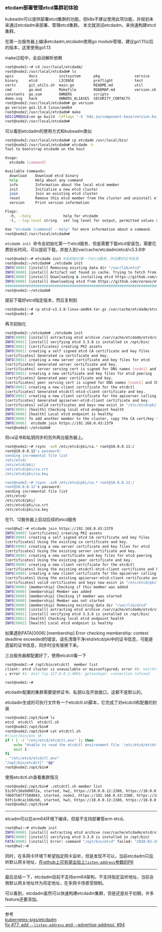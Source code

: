 ### etcdam部署管理etcd集群初体验

kubeadm可以提供部署etcd集群的功能，但k8s不建议使用此项功能，并规划未来通过etcdadm来部署、管理etcd集群。
本文就测试etcdadm，来快速构建etcd集群。


在第一台服务器上编译etcdadm,etcdadm使用go module管理，建议go1.11以后的版本，这里使用go1.13

make过程中，会自动解析依赖
```bash
root@node2:~# cd /usr/local/etcdadm/
root@node2:/usr/local/etcdadm# ls
apis       docs          initsystem      pkg                service
binary     etcd          LICENSE         preflight          test
certs      git_utils.sh  main.go         README.md          util
cmd        go.mod        Makefile        ROADMAP.md         version.sh
constants  go.sum        OWNERS          scripts
demo.svg   hack          OWNERS_ALIASES  SECURITY_CONTACTS
root@node2:/usr/local/etcdadm# go version
go version go1.13.8 linux/amd64
root@node2:/usr/local/etcdadm# make  
GO111MODULE=on go build -ldflags "-X 'k8s.io/component-base/version.buildDate=2020-02-20T09:09:14Z' -X 'k8s.io/component-base/version.gitCommit=434af8125ac045985949fcfed9ed9d9f7397dc3e' -X 'k8s.io/component-base/version.gitTreeState=clean' -X 'k8s.io/component-base/version.gitVersion=v0.1.2-13+434af8125ac045' -X 'k8s.io/component-base/version.gitMajor=0' -X 'k8s.io/component-base/version.gitMinor=1+'"
root@node2:/usr/local/etcdadm#
```
可以看到etcdadm的使用方式和kubeadm类似
```bash
root@node2:/usr/local/etcdadm# cp etcdadm /usr/local/bin/
root@node2:/usr/local/etcdadm# etcdadm -h
Tool to bootstrap etcdadm on the host

Usage:
  etcdadm [command]

Available Commands:
  download    Download etcd binary
  help        Help about any command
  info        Information about the local etcd member
  init        Initialize a new etcd cluster
  join        Join an existing etcd cluster
  reset       Remove this etcd member from the cluster and uninstall etcd
  version     Print version information

Flags:
  -h, --help               help for etcdadm
  -l, --log-level string   set log level for output, permitted values debug, info, warn, error, fatal and panic (default "info")

Use "etcdadm [command] --help" for more information about a command.
root@node2:/usr/local/etcdadm#
```


```etcdadm init ```命令会初始化第一个etcd服务，但是需要下载etcd安装包，需要花费较长时间，可以提前下载，并放入到/var/cache/etcdadm/etcd/v3.3.8中

```bash
root@node2:~# etcdadm init #会初始化第一个etcd服务，并设置好证书信息
root@node2:~/etcdadm# ./etcdadm init
INFO[0000] [install] Removing existing data dir "/var/lib/etcd"
INFO[0000] [install] Artifact not found in cache. Trying to fetch from upstream: https://github.com/coreos/etcd/releases/download
INFO[0000] [install] Downloading & installing etcd https://github.com/coreos/etcd/releases/download from 3.3.8 to /var/cache/etcdadm/etcd/v3.3.8
INFO[0000] [install] downloading etcd from https://github.com/coreos/etcd/releases/download/v3.3.8/etcd-v3.3.8-linux-amd64.tar.gz to /var/cache/etcdadm/etcd/v3.3.8/etcd-v3.3.8-linux-amd64.tar.gz
######################################################################## 100.0%##O=#  #                                                                     ######################################################################## 100.0%#-#O=#  #                                                                    ^C#=#=- #   #
root@node2:~/etcdadm#

```
提前下载好etcd指定版本，然后复制到
```bash
root@node1:~# cp etcd-v3.3.8-linux-amd64.tar.gz /var/cache/etcdadm/etcd/v3.3.8/
root@node1:~#
```

再次初始化
```bash
root@node2:~/etcdadm# ./etcdadm init
INFO[0000] [install] extracting etcd archive /var/cache/etcdadm/etcd/v3.3.8/etcd-v3.3.8-linux-amd64.tar.gz to /tmp/etcd278230031
INFO[0001] [install] verifying etcd 3.3.8 is installed in /opt/bin/
INFO[0001] [certificates] creating PKI assets
INFO[0001] creating a self signed etcd CA certificate and key files
[certificates] Generated ca certificate and key.
INFO[0001] creating a new server certificate and key files for etcd
[certificates] Generated server certificate and key.
[certificates] server serving cert is signed for DNS names [node1] and IPs [192.168.0.43 127.0.0.1]
INFO[0001] creating a new certificate and key files for etcd peering
[certificates] Generated peer certificate and key.
[certificates] peer serving cert is signed for DNS names [node1] and IPs [192.168.0.43]
INFO[0002] creating a new client certificate for the etcdctl
[certificates] Generated etcdctl-etcd-client certificate and key.
INFO[0002] creating a new client certificate for the apiserver calling etcd
[certificates] Generated apiserver-etcd-client certificate and key.
[certificates] valid certificates and keys now exist in "/etc/etcd/pki"
INFO[0005] [health] Checking local etcd endpoint health
INFO[0006] [health] Local etcd endpoint is healthy
INFO[0006] To add another member to the cluster, copy the CA cert/key to its certificate dir and run:
INFO[0006] 	etcdadm join https://192.168.0.43:2379
root@node2:~/etcdadm#

```


将ca证书和私钥同步的另外两台服务器上。
```bash
root@node2:~# rsync -avR /etc/etcd/pki/ca.* root@10.0.0.11:/
root@10.0.0.12's password:
sending incremental file list
/etc/etcd/
/etc/etcd/pki/
/etc/etcd/pki/ca.crt
/etc/etcd/pki/ca.key

root@node2:~# rsync -avR /etc/etcd/pki/ca.* root@10.0.0.12:/
root@10.0.0.12's password:
sending incremental file list
/etc/etcd/
/etc/etcd/pki/
/etc/etcd/pki/ca.crt
/etc/etcd/pki/ca.key
```

在11、12服务器上启动后续的etcd服务
```bash
root@hw2:~# etcdadm join https://192.168.0.43:2379
INFO[0000] [certificates] creating PKI assets
INFO[0000] creating a self signed etcd CA certificate and key files
[certificates] Using the existing ca certificate and key.
INFO[0000] creating a new server certificate and key files for etcd
[certificates] Using the existing server certificate and key.
INFO[0000] creating a new certificate and key files for etcd peering
[certificates] Using the existing peer certificate and key.
INFO[0000] creating a new client certificate for the etcdctl
[certificates] Using the existing etcdctl-etcd-client certificate and key.
INFO[0000] creating a new client certificate for the apiserver calling etcd
[certificates] Using the existing apiserver-etcd-client certificate and key.
[certificates] valid certificates and keys now exist in "/etc/etcd/pki"
INFO[0000] [membership] Checking if this member was added
INFO[0000] [membership] Member was added
INFO[0000] [membership] Checking if member was started
INFO[0000] [membership] Member was not started
INFO[0000] [membership] Removing existing data dir "/var/lib/etcd"
INFO[0000] [install] extracting etcd archive /var/cache/etcdadm/etcd/v3.3.8/etcd-v3.3.8-linux-amd64.tar.gz to /tmp/etcd455081098
INFO[0001] [install] verifying etcd 3.3.8 is installed in /opt/bin/
INFO[0002] [health] Checking local etcd endpoint health
INFO[0002] [health] Local etcd endpoint is healthy
```

如果遇到FATA[0006] [membership] Error checking membership: context deadline exceeded的错误，请先清理干净/etd/etcd/pki中的证书信息，可能是遗留的证书信息，同步时没有替换下来。


三台服务器都配置好了，使用etcdctl看一下
```bash
root@node2:~# /opt/bin/etcdctl  member list
client: etcd cluster is unavailable or misconfigured; error #0: net/http: HTTP/1.x transport connection broken: malformed HTTP response "\x15\x03\x01\x00\x02\x02"
; error #1: dial tcp 127.0.0.1:4001: getsockopt: connection refused

root@node2:~#
```

etcdadm配置的集群需要提供证书、私钥以及开放接口，这都不是默认的。

etcdadm生成的可执行文件有一个etcdctl.sh脚本，它完成了对etcdctl和配置的封装
```bash
root@node2:/opt/bin# ls
etcd  etcdctl  etcdctl.sh
root@node2:/opt/bin#
root@node2:/opt/bin# cat etcdctl.sh
#!/usr/bin/env sh
if ! [ -r "/etc/etcd/etcdctl.env" ]; then
	echo "Unable to read the etcdctl environment file '/etc/etcd/etcdctl.env'. The file must exist, and this wrapper must be run as root."
	exit 1
fi
. "/etc/etcd/etcdctl.env"
"/opt/bin/etcdctl" "$@"
root@node2:/opt/bin#

```
使用etcdctl.sh查看集群情况
```bash
root@node2:/opt/bin# ./etcdctl.sh member list
51c9fc10a9d0072a, started, hw2, https://10.0.0.12:2380, https://10.0.0.12:2379
7d607507f758d043, started, node2, https://192.168.0.43:2380, https://192.168.0.43:2379
93fc1c0cac166cb8, started, hw3, https://10.0.0.13:2380, https://10.0.0.13:2379
root@node2:/opt/bin#
```

---
etcadm可以在arm64环境下编译，但是不支持部署管arm etcd。
```bash
root@hw1:~# etcdadm init
INFO[0000] [install] extracting etcd archive /var/cache/etcdadm/etcd/v3.3.8/etcd-v3.3.8-linux-amd64.tar.gz to /tmp/etcd264019782
INFO[0000] [install] verifying etcd 3.3.8 is installed in /opt/bin/
FATA[0000] [install] Error: command "/opt/bin/etcd" failed: "2020-02-20 17:14:19.025978 E | etcdmain: etcd on unsupported platform without ETCD_UNSUPPORTED_ARCH=arm64 set.\n"
root@hw1:~#
```
同时，在多网卡环境下希望指定网卡监听，但是发现不可以，当前etcdadm只监听默认网关地址，[在github上可有提出加上```listen-address```参数的PR](https://github.com/kubernetes-sigs/etcdadm/pull/94)

---

最后总结一下，etcdadm目前不支持arm64架构，不支持指定监听地址，当前会用默认网关地址作为将定地址，在多网卡场景受限制。

可以看到，etcdadm虽然可以快速构建etcdadm集群，但是还是处于初期，许多feature还要添加。

---
参考  
[kubernetes-sigs/etcdadm](https://github.com/kubernetes-sigs/etcdadm)    
[fix #77: add `--listen-address` and --advertise-address` #94](https://github.com/kubernetes-sigs/etcdadm/pull/94)  
